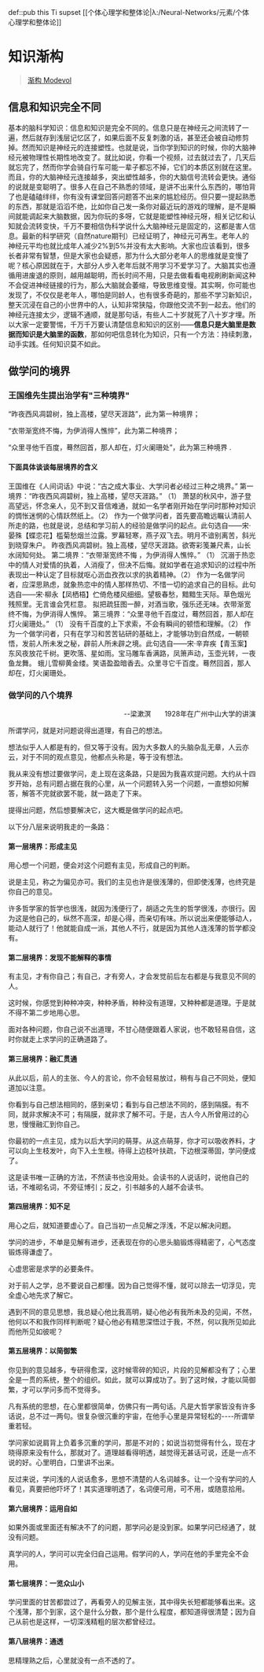 def::pub this Ti supset [[个体心理学和整体论|λ:/Neural-Networks/元素/个体心理学和整体论]]

# 知识渐构
> [渐构 Modevol](https://www.modevol.com/)


## 信息和知识完全不同

基本的脑科学知识：信息和知识是完全不同的。信息只是在神经元之间流转了一遍，然后就存到浅层记忆区了，如果后面不反复刺激的话，甚至还会被自动修剪掉。然而知识是神经元的连接塑性。也就是说，当你学到知识的时候，你的大脑神经元被物理性长期性地改变了。就比如说，你看一个视频，过去就过去了，几天后就忘完了，然而你学会骑自行车可能一辈子都忘不掉，它们的本质区别就在这里。而且，你的大脑神经元连接越多，突出塑性越多，你的大脑信号流转会更快。通俗的说就是变聪明了。很多人在自己不熟悉的领域，是讲不出来什么东西的，哪怕背了也是磕磕绊绊，你有没有课堂回答问题答不出来的尴尬经历。但只要一提起熟悉的东西，那就是滔滔不绝，比如你自己发一条你对最近玩的游戏的理解，是不是瞬间就能调起来大脑数据，因为你玩的多呀，它就是能塑性神经元呀，相关记忆和认知就会流转变快，千万不要相信伪科学说什么大脑神经元是固定的，这都是害人信息。最新的科学研究（自然nature期刊）已经证明了，神经元可再生。老年人的神经元平均也就比成年人减少2%到5%并没有太大影响。大家也应该看到，很多长者非常有智慧，但是大家也会疑惑，那为什么大部分老年人的思维就是变慢了呢？核心原因就在于，大部分人步入老年后就不用学习不爱学习了。大脑其实也遵循用进废退的原则，越用越聪明，而长时间不用，只是去做看看电视刷刷新闻这种不会促进神经链接的行为，那么大脑就会萎缩，导致思维变慢。其实啊，你可能也发现了，不仅仅是老年人，哪怕是同龄人，也有很多奇葩的，那些不学习新知识，整天沉浸在自己的小世界中的人，认知非常狭隘，你跟他交流不到一起去。他们的神经元连接太少，逻辑不通顺，就是那句话，有些人二十岁就死了八十岁才埋。所以大家一定要警惕，千万千万要认清楚信息和知识的区别——**信息只是大脑里是数据而知识是大脑里的函数**，那如何吧信息转化为知识，只有一个方法：持续刺激，动手实践。任何知识莫不如此。



## 做学问的境界
### 王国维先生提出治学有"三种境界"

  

“昨夜西风凋碧树，独上高楼，望尽天涯路”，此为第一种境界；  

“衣带渐宽终不悔，为伊消得人憔悴”，此为第二种境界；  

“众里寻他千百度，蓦然回首，那人却在，灯火阑珊处”，此为第三种境界 .  

  

#### 下面具体谈谈每层境界的含义

王国维在《人间词话》中说：“古之成大事业、大学问者必经过三种之境界。” 第一境界：“昨夜西风凋碧树，独上高楼，望尽天涯路。” （1） 萧瑟的秋风中，游子登高望远，怀念亲人，见不到又音信难通，就如一名学者刚开始在学问时那种对知识的惆怅迷惘的心情跃然纸上。（2） 作为一个做学问者，首先要高瞻远瞩认清前人所走的路，也就是说，总结和学习前人的经验是做学问的起点。此句选自——宋·晏殊【蝶恋花】槛菊愁烟兰泣露。罗幕轻寒，燕子双飞去。明月不谙别离苦，斜光到晓穿朱户。 昨夜西风凋碧树。独上高楼，望尽天涯路。欲寄彩笺兼尺素，山长水阔知何处。 第二境界：“衣带渐宽终不悔 ，为伊消得人憔悴。” （1） 沉溺于热恋中的情人对爱情的执着，人消瘦了，但决不后悔。就如学者在追求知识的过程中所表现出一种认定了目标就呕心沥血孜孜以求的执着精神。（2） 作为一名做学问者，应深思熟虑，就象热恋中的情人那样热切、不惜一切的追求自己的目标。此句选自——宋·柳永【凤栖梧】伫倚危楼风细细。望极春愁，黯黯生天际。草色烟光残照里。无言谁会凭栏意。 拟把疏狂图一醉，对酒当歌，强乐还无味。衣带渐宽终不悔，为伊消得人憔悴。 第三境界：“众里寻他千百度过，蓦然回首，那人却在灯火阑珊处。” （1） 没有千百度的上下求索，不会有瞬间的顿悟和理解。（2） 作为一个做学问者，只有在学习和苦苦钻研的基础上，才能够功到自然成，一朝顿悟，发前人所未发之秘，辟前人所未辟之境。此句选自——宋·辛弃疾【青玉案】 东风夜放花千树。更吹落、星如雨。宝马雕车香满路，凤箫声动，玉壶光转，一夜鱼龙舞。 蛾儿雪柳黄金缕。笑语盈盈暗香去。众里寻它千百度。蓦然回首，那人却在，灯火阑珊处。

  

### 做学问的八个境界
<p align="right">--梁漱溟　　1928年在广州中山大学的讲演 </p>

所谓学问，就是对问题说得出道理，有自己的想法。

想法似乎人人都是有的，但又等于没有。因为大多数人的头脑杂乱无章，人云亦云，对于不同的观点意见，他都点头称是，等于没有想法。

我从来没有想过要做学问，走上现在这条路，只是因为我喜欢提问题。大约从十四岁开始，总有问题占据在我的心里，从一个问题转入另一个问题，一直想如何解答，解答不完就欲罢不能，就一路走了下来。

提得出问题，然后想要解决它，这大概是做学问的起点吧。

以下分八层来说明我走的一条路：

  

#### 第一层境界：形成主见


用心想一个问题，便会对这个问题有主见，形成自己的判断。

说是主见，称之为偏见亦可。我们的主见也许是很浅薄的，但即使浅薄，也终究是你自己的意见。

许多哲学家的哲学也很浅，就因为浅便行了，胡适之先生的哲学很浅，亦很行。因为这是他自己的，纵然不高深，却是心得，而亲切有味。所以说出来便能够动人，能动人就行了！他就能自成一派，其他人不行，就是因为其他人连浅薄的哲学都没有。

  

#### 第二层境界：发现不能解释的事情

有主见，才有你自己；有自己，才有旁人，才会发觉前后左右都是与我意见不同的人。

这时候，你感觉到种种冲突，种种矛盾，种种没有道理，又种种都是道理。于是就不得不第二步地用心思。

面对各种问题，你自己说不出道理，不甘心随便跟着人家说，也不敢轻易自信，这时你就走上求学问的正确道路了。

  

#### 第三层境界：融汇贯通

从此以后，前人的主张、今人的言论，你不会轻易放过，稍有与自己不同处，便知道加以注意。

你看到与自己想法相同的，感到亲切；看到与自己想法不同的，感到隔膜。有不同，就非求解决不可；有隔膜，就非求了解不可。于是，古人今人所曾用过的心思，慢慢融汇到你自己。

你最初的一点主见，成为以后大学问的萌芽。从这点萌芽，你才可以吸收养料，才可以向上生枝发叶，向下入土生根。待得上边枝叶扶疏，下边根深蒂固，学问便成了。

这是读书唯一正确的方法，不然读书也没用处。会读书的人说话时，说他自己的话，不堆砌名词，不旁征博引；反之，引书越多的人越不会读书。

  

#### 第四层境界：知不足

用心之后，就知道要虚心了。自己当初一点见解之浮浅，不足以解决问题。

学问的进步，不单是见解有进步，还表现在你的心思头脑锻炼得精密了，心气态度锻炼得谦虚了。

心虚思密是求学的必要条件。

对于前人之学，总不要说自己都懂。因为自己觉得不懂，就可以除去一切浮见，完全虚心地先求了解它。

遇到不同的意见思想，我总疑心他比我高明，疑心他必有我所未及的见闻，不然，他何以不和我作同样判断呢？疑心他必有精思深悟过于我，不然，何以我所见如此而他所见如彼呢？

  

#### 第五层境界：以简御繁

你见到的意见越多，专研得愈深，这时候零碎的知识，片段的见解都没有了；心里全是一贯的系统，整个的组织。如此，就可以算成功了。到了这时候，才能以简御繁，才可以学问多而不觉得多。

凡有系统的思想，在心里都很简单，仿佛只有一两句话。凡是大哲学家皆没有许多话说，总不过一两句。很复杂很沉重的宇宙，在他手心里是异常轻松的----所谓举重若轻。

学问家如说肩背上负着多沉重的学问，那是不对的；如说当初觉得有什么，现在才晓得原来没有什么，那就对了。道理越看得明透，越觉得无甚话可说，还是一点不说的好。心里明白，口里讲不出来。

反过来说，学问浅的人说话愈多，思想不清楚的人名词越多。让一个没有学问的人看见，真要把他吓坏了！其实道理明透了，名词便可用，可不用，或随意拾用。

  

#### 第六层境界：运用自如

如果外面或里面还有解决不了的问题，那学问必是没到家。如果学问已经通了，就没有问题。

真学问的人，学问可以完全归自己运用。假学问的人，学问在他的手里完全不会用。

  

#### 第七层境界：一览众山小

学问里面的甘苦都尝过了，再看旁人的见解主张，其中得失长短都能够看出来。这个浅薄，那个到家，这个是什么分数，那个是什么程度，都知道得很清楚；因为自己从前也是这样，一切深浅精粗的层次都曾经过。

  

#### 第八层境界：通透

思精理熟之后，心里就没有一点不透的了。